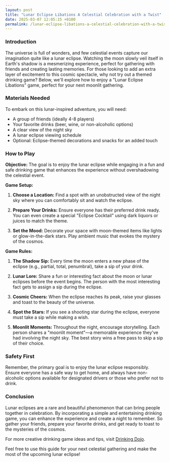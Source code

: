 ```yaml
---
layout: post
title: "Lunar Eclipse Libations A Celestial Celebration with a Twist"
date: 2025-03-07 12:05:15 +0100
permalink: /lunar-eclipse-libations-a-celestial-celebration-with-a-twist/
---
```



### Introduction

The universe is full of wonders, and few celestial events capture our imagination quite like a lunar eclipse. Watching the moon slowly veil itself in Earth's shadow is a mesmerizing experience, perfect for gathering with friends and creating lasting memories. For those looking to add an extra layer of excitement to this cosmic spectacle, why not try out a themed drinking game? Below, we'll explore how to enjoy a "Lunar Eclipse Libations" game, perfect for your next moonlit gathering.

### Materials Needed

To embark on this lunar-inspired adventure, you will need:

- A group of friends (ideally 4-8 players)
- Your favorite drinks (beer, wine, or non-alcoholic options)
- A clear view of the night sky
- A lunar eclipse viewing schedule
- Optional: Eclipse-themed decorations and snacks for an added touch

### How to Play

**Objective:** The goal is to enjoy the lunar eclipse while engaging in a fun and safe drinking game that enhances the experience without overshadowing the celestial event.

**Game Setup:**

1. **Choose a Location:** Find a spot with an unobstructed view of the night sky where you can comfortably sit and watch the eclipse. 

2. **Prepare Your Drinks:** Ensure everyone has their preferred drink ready. You can even create a special "Eclipse Cocktail" using dark liquors or juices to match the theme.

3. **Set the Mood:** Decorate your space with moon-themed items like lights or glow-in-the-dark stars. Play ambient music that evokes the mystery of the cosmos.

**Game Rules:**

1. **The Shadow Sip:** Every time the moon enters a new phase of the eclipse (e.g., partial, total, penumbral), take a sip of your drink.

2. **Lunar Lore:** Share a fun or interesting fact about the moon or lunar eclipses before the event begins. The person with the most interesting fact gets to assign a sip during the eclipse.

3. **Cosmic Cheers:** When the eclipse reaches its peak, raise your glasses and toast to the beauty of the universe.

4. **Spot the Stars:** If you see a shooting star during the eclipse, everyone must take a sip while making a wish.

5. **Moonlit Moments:** Throughout the night, encourage storytelling. Each person shares a "moonlit moment"—a memorable experience they've had involving the night sky. The best story wins a free pass to skip a sip of their choice.

### Safety First

Remember, the primary goal is to enjoy the lunar eclipse responsibly. Ensure everyone has a safe way to get home, and always have non-alcoholic options available for designated drivers or those who prefer not to drink.

### Conclusion

Lunar eclipses are a rare and beautiful phenomenon that can bring people together in celebration. By incorporating a simple and entertaining drinking game, you can enhance the experience and create a night to remember. So gather your friends, prepare your favorite drinks, and get ready to toast to the mysteries of the cosmos.

For more creative drinking game ideas and tips, visit [Drinking Dojo](https://drinkingdojo.com).

Feel free to use this guide for your next celestial gathering and make the most of the upcoming lunar eclipse!